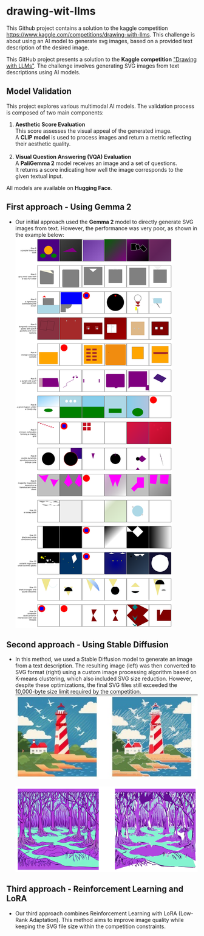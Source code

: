# drawing-wit-llms

This Github project contains a solution to the kaggle competition https://www.kaggle.com/competitions/drawing-with-llms. This challenge is about using an AI model to generate svg images, based on a provided text description of the desired image.

This GitHub project presents a solution to the <strong>Kaggle competition</strong> <a href="https://www.kaggle.com/competitions/drawing-with-llms"> "Drawing with LLMs"</a>. The challenge involves generating SVG images from text descriptions using AI models.

## Model Validation
This project explores various multimodal AI models. The validation process is composed of two main components:
 <ol>
    <li>
      <strong>Aesthetic Score Evaluation</strong><br>
      This score assesses the visual appeal of the generated image.<br>
      A <strong>CLIP model</strong> is used to process images and return a metric reflecting their aesthetic quality.
    </li>
    <br>
    <li>
      <strong>Visual Question Answering (VQA) Evaluation</strong><br>
      A <strong>PaliGemma 2</strong> model receives an image and a set of questions.<br>
      It returns a score indicating how well the image corresponds to the given textual input.
    </li>
  </ol>

  <p>All models are available on <strong>Hugging Face</strong>.</p>

## First approach - Using Gemma 2

<ul>
<li> Our initial approach used the <strong>Gemma 2</strong> model to directly generate SVG images from text. However, the performance was very poor, as shown in the example below:
<br>
<img src="assets/output_dwllm1.png" alt="">
<br>
</ul>

## Second approach - Using Stable Diffusion 
<ul>
<li> In this method, we used a Stable Diffusion model to generate an image from a text description.
The resulting image (left) was then converted to SVG format (right) using a custom image processing algorithm based on K-means clustering, which also included SVG size reduction.
However, despite these optimizations, the final SVG files still exceeded the 10,000-byte size limit required by the competition.
<br>
<img src="assets/output_dwllm2.jpg" alt="">
<br>
<br>
<img src="assets/output_dwllm3.png" alt="">
</ul>

## Third approach - Reinforcement Learning and LoRA
<ul>
<li> Our third  approach combines Reinforcement Learning with LoRA (Low-Rank Adaptation). This method aims to improve image quality while keeping the SVG file size within the competition constraints.
</ul>

